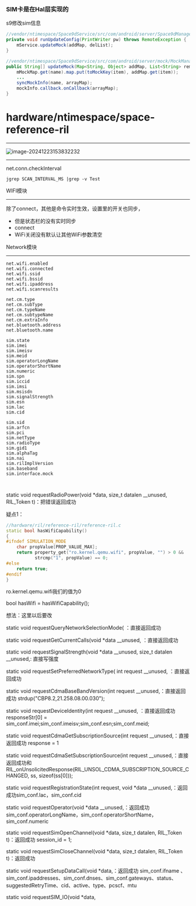 ### SIM卡是在Hal层实现的

s9修改sim信息

```java
//vendor/ntimespace/Space9dService/src/com/android/server/Space9dManagerShellCommand.java
private void runUpdateConfig(PrintWriter pw) throws RemoteException {
    mService.updateMock(addMap, delList);
}

//vendor/ntimespace/Space9dService/src/com/android/server/mock/MockManager.java
public String[] updateMock(Map<String, Object> addMap, List<String> removeKeys) {
    mMockMap.get(name).map.put(toMockKey(item), addMap.get(item));
    ...
    syncMockInfo(name, arrayMap);
    mockInfo.callback.onCallback(arrayMap);
}
```





# hardware/ntimespace/space-reference-ril



---

![image-20241223153832232](https://cdn.jsdelivr.net/gh/chaixiang2002/repo/picgo/img/202412231538759.png)

---

net.conn.checkInterval

```
jgrep SCAN_INTERVAL_MS |grep -v Test
```







WIFI模块

---

除了connect，其他是命令实时生效，设置里的开关也同步，

- 但是状态栏的没有实时同步
- connect
- WiFi关闭没有默认让其他WiFi参数清空



Network模块

---

```
net.wifi.enabled
net.wifi.connected
net.wifi.ssid
net.wifi.bssid
net.wifi.ipaddress
net.wifi.scanresults

net.cm.type
net.cm.subType
net.cm.typeName
net.cm.subtypeName
net.cm.extraInfo
net.bluetooth.address
net.bluetooth.name

sim.state
sim.imei
sim.imeisv
sim.meid
sim.operatorLongName
sim.operatorShortName
sim.numeric
sim.spn
sim.iccid
sim.imsi
sim.msisdn
sim.signalStrength
sim.esn
sim.lac
sim.cid

sim.sid
sim.arfcn
sim.pci
sim.netType
sim.radioType
sim.gid1
sim.alphaTag
sim.nai
sim.rilImplVersion
sim.baseband
sim.interface.mock



```



static void requestRadioPower(void *data, size_t datalen __unused, RIL_Token t)：把错误返回成功



疑点1：

```cpp
//hardware/ril/reference-ril/reference-ril.c
static bool hasWifiCapability()
{
#ifndef SIMULATION_MODE
    char propValue[PROP_VALUE_MAX];
    return property_get("ro.kernel.qemu.wifi", propValue, "") > 0 &&
           strcmp("1", propValue) == 0;
#else
    return true;
#endif
}
```

ro.kernel.qemu.wifi我们的值为0

bool hasWifi = hasWifiCapability();

想法：这里以后要改

static void requestQueryNetworkSelectionMode( ：直接返回成功



static void requestGetCurrentCalls(void *data __unused, ：直接返回成功

static void requestSignalStrength(void *data __unused, size_t datalen __unused,: 直接写强度

static void requestSetPreferredNetworkType( int request __unused, ：直接返回成功

static void requestCdmaBaseBandVersion(int request __unused,：直接返回成功 strdup("CBP8.2,21.258.08.00.030");

static void requestDeviceIdentity(int request __unused, ：直接返回成功 responseStr[0] = sim_conf.imei;sim_conf.imeisv;sim_conf.esn;sim_conf.meid;

static void requestCdmaGetSubscriptionSource(int request __unused,：直接返回成功 response = 1

static void requestCdmaSetSubscriptionSource(int request __unused,：直接返回成功和 RIL_onUnsolicitedResponse(RIL_UNSOL_CDMA_SUBSCRIPTION_SOURCE_CHANGED, ss, sizeof(ss[0]));

static void requestRegistrationState(int request, void *data __unused,：返回成功sim_conf.lac，sim_conf.cid

static void requestOperator(void *data __unused,：返回成功sim_conf.operatorLongName，sim_conf.operatorShortName，sim_conf.numeric

static void requestSimOpenChannel(void *data, size_t datalen, RIL_Token t)：返回成功 session_id = 1;

static void requestSimCloseChannel(void *data, size_t datalen, RIL_Token t)：返回成功

static void requestSetupDataCall(void *data,：返回成功 sim_conf.ifname 、sim_conf.ipaddresses、sim_conf.dnses、sim_conf.gateways、status、suggestedRetryTime、cid、active、type、pcscf、mtu

static void  requestSIM_IO(void *data,